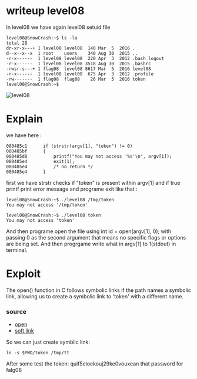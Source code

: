 # writeup level08

In level08 we have again level08 setuid file 

```
level08@SnowCrash:~$ ls -la
total 28
dr-xr-x---+ 1 level08 level08  140 Mar  5  2016 .
d--x--x--x  1 root    users    340 Aug 30  2015 ..
-r-x------  1 level08 level08  220 Apr  3  2012 .bash_logout
-r-x------  1 level08 level08 3518 Aug 30  2015 .bashrc
-rwsr-s---+ 1 flag08  level08 8617 Mar  5  2016 level08
-r-x------  1 level08 level08  675 Apr  3  2012 .profile
-rw-------  1 flag08  flag08    26 Mar  5  2016 token
level08@SnowCrash:~$ 

```




![level08](https://cdn.discordapp.com/attachments/1015186220227231825/1126841126897332244/image.png)



# Explain

we have here :
```
080485c1      if (strstr(argv[1], "token") != 0)
080485bf      {
080485d8          printf("You may not access '%s'\n", argv[1]);
080485e4          exit(1);
080485e4          /* no return */
080485e4      }

```
first we have strstr checks if "token" is present within argv[1] and if true printf print error message and programe exit
like that : 
```
level08@SnowCrash:~$ ./level08 /tmp/token
You may not access '/tmp/token'
```
```
level08@SnowCrash:~$ ./level08 token
You may not access 'token'
```

And then  programe open the file using  int id = open(argv[1], 0); with passing 0 as the second argument that means no specific flags or options are being set.
And then progrgame write what in argv[1] to 1(stdout) in terminal.

# Exploit

The open() function in C follows symbolic links if the path names a symbolic link, allowing us to create a symbolic link to 'token' with a different name.

### source 

- [open](https://linux.die.net/man/3/open)
- [soft link](https://www.redhat.com/sysadmin/soft-links-linux)

So we can just create symblic link:

```
ln -s $PWD/token /tmp/tt
```
After some test the token: quif5eloekouj29ke0vouxean that password for falg08


